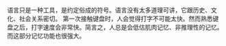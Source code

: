 语言只是一种工具，是约定俗成的符号。语言没有太多道理可讲，它跟历史、文化、社会关系密切。
第一次接触键盘时，人会觉得打字不可能太快。然而熟悉键盘之后，打字速度会非常快。简言之，人总是会低估肌肉记忆、非推理性的记忆。而这部分记忆功能也很强大。

